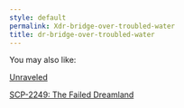 ```yaml
---
style: default
permalink: Xdr-bridge-over-troubled-water
title: dr-bridge-over-troubled-water
---
```

You may also like:

[Unraveled](http://scp-wiki.net/unraveled)

[SCP-2249: The Failed Dreamland](http://scp-wiki.net/scp-2249)
